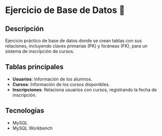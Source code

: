 # Ejercicio de Base de Datos 💾

## Descripción
Ejercicio práctico de base de datos donde se crean tablas con sus relaciones, incluyendo claves primarias (PK) y foráneas (FK), para un sistema de inscripción de cursos.

## Tablas principales
- **Usuarios**: Información de los alumnos.
- **Cursos**: Información de los cursos disponibles.
- **Inscripciones**: Relaciona usuarios con cursos, registrando la fecha de inscripción.

## Tecnologías
- MySQL
- MySQL Workbench
